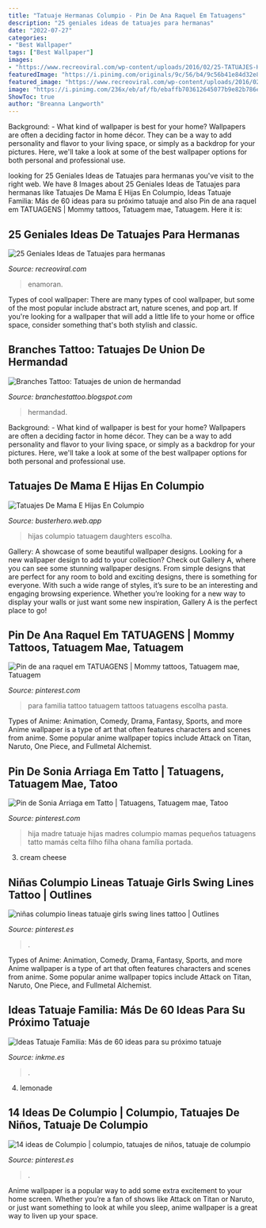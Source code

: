 ```yaml
---
title: "Tatuaje Hermanas Columpio - Pin De Ana Raquel Em Tatuagens"
description: "25 geniales ideas de tatuajes para hermanas"
date: "2022-07-27"
categories:
- "Best Wallpaper"
tags: ["Best Wallpaper"]
images:
- "https://www.recreoviral.com/wp-content/uploads/2016/02/25-TATUAJES-HERMANAS-3.jpg"
featuredImage: "https://i.pinimg.com/originals/9c/56/b4/9c56b41e84d32e8f55f8fdd0a88c9790.jpg"
featured_image: "https://www.recreoviral.com/wp-content/uploads/2016/02/25-TATUAJES-HERMANAS-3.jpg"
image: "https://i.pinimg.com/236x/eb/af/fb/ebaffb703612645077b9e82b786e35ac.jpg"
ShowToc: true
author: "Breanna Langworth"
---
```



Background: - What kind of wallpaper is best for your home?
Wallpapers are often a deciding factor in home décor. They can be a way to add personality and flavor to your living space, or simply as a backdrop for your pictures. Here, we'll take a look at some of the best wallpaper options for both personal and professional use.

	

		
looking for 25 Geniales Ideas de Tatuajes para hermanas you've visit to the right web. We have 8 Images about 25 Geniales Ideas de Tatuajes para hermanas like Tatuajes De Mama E Hijas En Columpio, Ideas Tatuaje Familia: Más de 60 ideas para su próximo tatuaje and also Pin de ana raquel em TATUAGENS | Mommy tattoos, Tatuagem mae, Tatuagem. Here it is:
		
    
## 25 Geniales Ideas De Tatuajes Para Hermanas

<img loading=lazy src="https://www.recreoviral.com/wp-content/uploads/2016/02/25-TATUAJES-HERMANAS-3.jpg" onerror="this.onerror=null;this.src='https://tse1.mm.bing.net/th?id=OIP.8mHpPQcFrrM6ZjBnT_XcqAHaHa&amp;pid=15.1';" alt="25 Geniales Ideas de Tatuajes para hermanas">

_Source: recreoviral.com_

>enamoran. 

	

Types of cool wallpaper:
There are many types of cool wallpaper, but some of the most popular include abstract art, nature scenes, and pop art. If you're looking for a wallpaper that will add a little life to your home or office space, consider something that's both stylish and classic.

    
## Branches Tattoo: Tatuajes De Union De Hermandad

<img loading=lazy src="https://2.bp.blogspot.com/-qJSqWUh077o/WdKCDPBodqI/AAAAAAAAAQw/pKbqs9Bm8l8EytYbV3CzPqVA8aDy44i4ACLcBGAs/w1200-h630-p-k-no-nu/Tatuaje%2Bhermanas%2Bcolumpio.jpg" onerror="this.onerror=null;this.src='https://tse4.mm.bing.net/th?id=OIP.aef81x0LFhPJAGE9AJyPdwHaD4&amp;pid=15.1';" alt="Branches Tattoo: Tatuajes de union de hermandad">

_Source: branchestattoo.blogspot.com_

>hermandad. 

	

Background: - What kind of wallpaper is best for your home?
Wallpapers are often a deciding factor in home décor. They can be a way to add personality and flavor to your living space, or simply as a backdrop for your pictures. Here, we'll take a look at some of the best wallpaper options for both personal and professional use.

    
## Tatuajes De Mama E Hijas En Columpio

<img loading=lazy src="https://i.pinimg.com/originals/9c/56/b4/9c56b41e84d32e8f55f8fdd0a88c9790.jpg" onerror="this.onerror=null;this.src='https://tse1.mm.bing.net/th?id=OIP.QDLpuy7GCjPUX0jWFGHgAgHaJ4&amp;pid=15.1';" alt="Tatuajes De Mama E Hijas En Columpio">

_Source: busterhero.web.app_

>hijas columpio tatuagem daughters escolha. 

	

Gallery: A showcase of some beautiful wallpaper designs.
Looking for a new wallpaper design to add to your collection? Check out Gallery A, where you can see some stunning wallpaper designs. From simple designs that are perfect for any room to bold and exciting designs, there is something for everyone. With such a wide range of styles, it’s sure to be an interesting and engaging browsing experience. Whether you’re looking for a new way to display your walls or just want some new inspiration, Gallery A is the perfect place to go!





	
	
    
## Pin De Ana Raquel Em TATUAGENS | Mommy Tattoos, Tatuagem Mae, Tatuagem

<img loading=lazy src="https://i.pinimg.com/736x/61/d0/74/61d0745bd420050f617422aa3ba079e8.jpg" onerror="this.onerror=null;this.src='https://tse2.mm.bing.net/th?id=OIP.3pWEpnpjkUsHgUesoAukLAHaNK&amp;pid=15.1';" alt="Pin de ana raquel em TATUAGENS | Mommy tattoos, Tatuagem mae, Tatuagem">

_Source: pinterest.com_

>para familia tattoo tatuagem tattoos tatuagens escolha pasta. 

	

Types of Anime: Animation, Comedy, Drama, Fantasy, Sports, and more
Anime wallpaper is a type of art that often features characters and scenes from anime. Some popular anime wallpaper topics include Attack on Titan, Naruto, One Piece, and Fullmetal Alchemist.

    
## Pin De Sonia Arriaga Em Tatto | Tatuagens, Tatuagem Mae, Tatoo

<img loading=lazy src="https://i.pinimg.com/736x/9b/b4/eb/9bb4ebb214ee7daf5015d8d3edab9004.jpg" onerror="this.onerror=null;this.src='https://tse1.mm.bing.net/th?id=OIP.gHDRHWVATjSlX-_z2PKwDAHaE8&amp;pid=15.1';" alt="Pin de Sonia Arriaga em Tatto | Tatuagens, Tatuagem mae, Tatoo">

_Source: pinterest.com_

>hija madre tatuaje hijas madres columpio mamas pequeños tatuagens tatto mamás celta filho filha ohana família portada. 

	

3. cream cheese 

    
## Niñas Columpio Lineas Tatuaje Girls Swing Lines Tattoo | Outlines

<img loading=lazy src="https://i.pinimg.com/236x/cd/cf/2c/cdcf2c323726eb5663087d817621dae3--tattoo-sisters.jpg" onerror="this.onerror=null;this.src='https://tse1.mm.bing.net/th?id=OIP.3uslheySjteGtTaTgGJXOwAAAA&amp;pid=15.1';" alt="niñas columpio lineas tatuaje girls swing lines tattoo | Outlines">

_Source: pinterest.es_

>. 

	

Types of Anime: Animation, Comedy, Drama, Fantasy, Sports, and more
Anime wallpaper is a type of art that often features characters and scenes from anime. Some popular anime wallpaper topics include Attack on Titan, Naruto, One Piece, and Fullmetal Alchemist.

    
## Ideas Tatuaje Familia: Más De 60 Ideas Para Su Próximo Tatuaje

<img loading=lazy src="https://inkme.es/wp-content/uploads/2018/08/fam5.jpg" onerror="this.onerror=null;this.src='https://tse3.mm.bing.net/th?id=OIP.xgvTWNYbl7dkqcHmFtjFtQHaHa&amp;pid=15.1';" alt="Ideas Tatuaje Familia: Más de 60 ideas para su próximo tatuaje">

_Source: inkme.es_

>. 

	

4. lemonade 

    
## 14 Ideas De Columpio | Columpio, Tatuajes De Niños, Tatuaje De Columpio

<img loading=lazy src="https://i.pinimg.com/236x/eb/af/fb/ebaffb703612645077b9e82b786e35ac.jpg" onerror="this.onerror=null;this.src='https://tse4.mm.bing.net/th?id=OIP.1aFHkKN01pEu77AhqVr-qgAAAA&amp;pid=15.1';" alt="14 ideas de Columpio | columpio, tatuajes de niños, tatuaje de columpio">

_Source: pinterest.es_

>. 

	

Anime wallpaper is a popular way to add some extra excitement to your home screen. Whether you’re a fan of shows like Attack on Titan or Naruto, or just want something to look at while you sleep, anime wallpaper is a great way to liven up your space.

